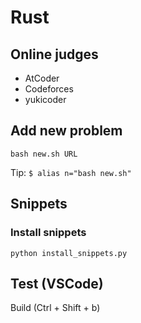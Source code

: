# Rust 

## Online judges
- AtCoder
- Codeforces
- yukicoder

## Add new problem
```
bash new.sh URL
```
Tip: `$ alias n="bash new.sh"`

## Snippets

### Install snippets
```
python install_snippets.py
```

## Test (VSCode)
Build (Ctrl + Shift + b)

